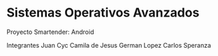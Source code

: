 # Sistemas Operativos Avanzados

Proyecto Smartender: Android

Integrantes
Juan Cyc
Camila de Jesus
German Lopez
Carlos Speranza
